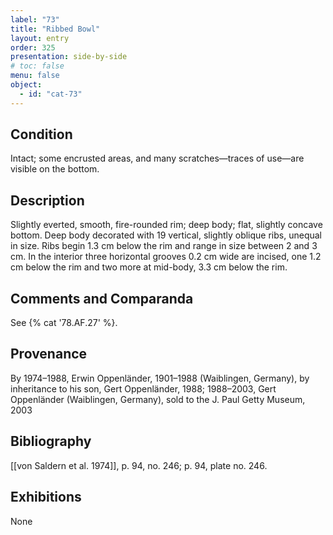 ```yaml
---
label: "73"
title: "Ribbed Bowl"
layout: entry
order: 325
presentation: side-by-side
# toc: false
menu: false
object:
  - id: "cat-73"
---
```


## Condition

Intact; some encrusted areas, and many scratches—traces of use—are visible on the bottom.

## Description

Slightly everted, smooth, fire-rounded rim; deep body; flat, slightly concave bottom. Deep body decorated with 19 vertical, slightly oblique ribs, unequal in size. Ribs begin 1.3 cm below the rim and range in size between 2 and 3 cm. In the interior three horizontal grooves 0.2 cm wide are incised, one 1.2 cm below the rim and two more at mid-body, 3.3 cm below the rim.

## Comments and Comparanda

See {% cat '78.AF.27' %}.

## Provenance

By 1974–1988, Erwin Oppenländer, 1901–1988 (Waiblingen, Germany), by inheritance to his son, Gert Oppenländer, 1988; 1988–2003, Gert Oppenländer (Waiblingen, Germany), sold to the J. Paul Getty Museum, 2003

## Bibliography

[[von Saldern et al. 1974]], p. 94, no. 246; p. 94, plate no. 246.

## Exhibitions

None